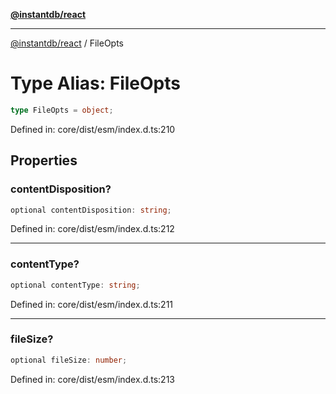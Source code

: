 [**@instantdb/react**](../README.md)

***

[@instantdb/react](../packages.md) / FileOpts

# Type Alias: FileOpts

```ts
type FileOpts = object;
```

Defined in: core/dist/esm/index.d.ts:210

## Properties

### contentDisposition?

```ts
optional contentDisposition: string;
```

Defined in: core/dist/esm/index.d.ts:212

***

### contentType?

```ts
optional contentType: string;
```

Defined in: core/dist/esm/index.d.ts:211

***

### fileSize?

```ts
optional fileSize: number;
```

Defined in: core/dist/esm/index.d.ts:213
